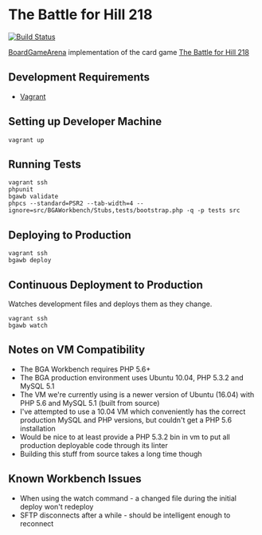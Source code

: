 # The Battle for Hill 218

[![Build Status](https://travis-ci.org/danielholmes/battle-for-hill-218.svg?branch=master)](https://travis-ci.org/danielholmes/battle-for-hill-218)

[BoardGameArena](https://boardgamearena.com/) implementation of the card game 
[The Battle for Hill 218](https://boardgamegeek.com/boardgame/32484/battle-hill-218)


## Development Requirements

 - [Vagrant](https://www.vagrantup.com/)


## Setting up Developer Machine

```
vagrant up
```


## Running Tests

```
vagrant ssh
phpunit
bgawb validate
phpcs --standard=PSR2 --tab-width=4 --ignore=src/BGAWorkbench/Stubs,tests/bootstrap.php -q -p tests src
```


## Deploying to Production

```
vagrant ssh
bgawb deploy
```


## Continuous Deployment to Production

Watches development files and deploys them as they change.

```
vagrant ssh
bgawb watch
```


## Notes on VM Compatibility

 - The BGA Workbench requires PHP 5.6+
 - The BGA production environment uses Ubuntu 10.04, PHP 5.3.2 and MySQL 5.1
 - The VM we're currently using is a newer version of Ubuntu (16.04) with PHP 5.6 and MySQL 5.1 (built from source)
 - I've attempted to use a 10.04 VM which conveniently has the correct production MySQL and PHP versions, but couldn't 
   get a PHP 5.6 installation
 - Would be nice to at least provide a PHP 5.3.2 bin in vm to put all production deployable code through its linter
 - Building this stuff from source takes a long time though


## Known Workbench Issues

 - When using the watch command - a changed file during the initial deploy won't redeploy
 - SFTP disconnects after a while - should be intelligent enough to reconnect
 